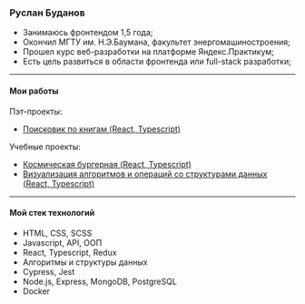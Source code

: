 ### Руслан Буданов

* Занимаюсь фронтендом 1,5 года;
* Окончил МГТУ им. Н.Э.Баумана, факультет энергомашиностроения;
* Прошел курс веб-разработки на платформе Яндекс.Практикум; 
* Есть цель развиться в области фронтенда или full-stack разработки;

____
#### Мои работы
Пэт-проекты:
* [Поисковик по книгам (React, Typescript)](https://github.com/R2u1s/book-search)

Учебные проекты:
* [Космическая бургерная (React, Typescript)](https://github.com/R2u1s/react-burger)
* [Визуализация алгоритмов и операций со структурами данных (React, Typescript)](https://github.com/R2u1s/algososh)
____
#### Мой стек технологий
* HTML, CSS, SCSS
* Javascript, API, ООП
* React, Typescript, Redux
* Алгоритмы и структуры данных
* Cypress, Jest
* Node.js, Express, MongoDB, PostgreSQL
* Docker
